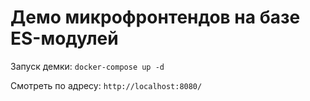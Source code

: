 # Демо микрофронтендов на базе ES-модулей

Запуск демки: `docker-compose up -d`

Смотреть по адресу: `http://localhost:8080/`